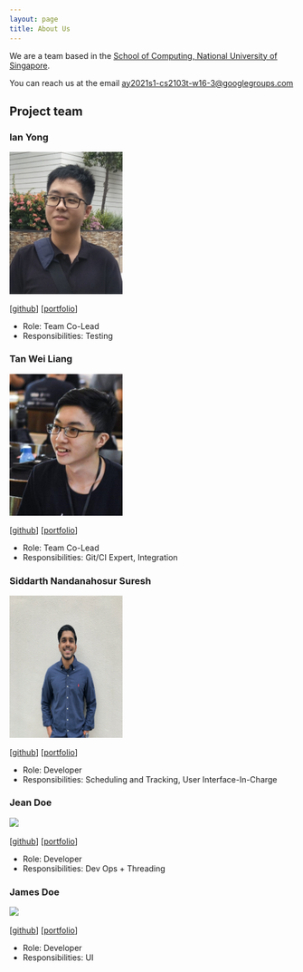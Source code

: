 ```yaml
---
layout: page
title: About Us
---
```


We are a team based in the [School of Computing, National University of Singapore](http://www.comp.nus.edu.sg).

You can reach us at the email <ay2021s1-cs2103t-w16-3@googlegroups.com>

## Project team

### Ian Yong

<img src="images/ianyong.png" width="200px">

[[github](https://github.com/ianyong)]
[[portfolio](team/ianyong.md)]

* Role: Team Co-Lead
* Responsibilities: Testing

### Tan Wei Liang

<img src="images/wltan.png" width="200px">

[[github](http://github.com/wltan)]
[[portfolio](team/wltan.md)]

* Role: Team Co-Lead
* Responsibilities: Git/CI Expert, Integration

### Siddarth Nandanahosur Suresh

<img src="images/siddarth2824.png" width="200px">

[[github](http://github.com/siddarth2824)] [[portfolio](team/siddarth2824.md)]

* Role: Developer
* Responsibilities: Scheduling and Tracking, User Interface-In-Charge

### Jean Doe

<img src="images/johndoe.png" width="200px">

[[github](http://github.com/johndoe)]
[[portfolio](team/johndoe.md)]

* Role: Developer
* Responsibilities: Dev Ops + Threading

### James Doe

<img src="images/johndoe.png" width="200px">

[[github](http://github.com/johndoe)]
[[portfolio](team/johndoe.md)]

* Role: Developer
* Responsibilities: UI
